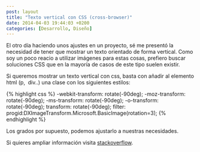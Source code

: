 ```yaml
---
post: layout
title: "Texto vertical con CSS (cross-browser)"
date: 2014-04-03 19:44:03 +0200
categories: [Desarrollo, Diseño]
---
```

El otro día haciendo unos ajustes en un proyecto, sé me presentó la necesidad de tener que mostrar un texto orientado de forma vertical. Como soy un poco reacio a utilizar imágenes para estas cosas, prefiero buscar soluciones CSS que en la mayoría de casos de este tipo suelen existir.

Si queremos mostrar un texto vertical con css, basta con añadir al elemento html (p,  div..) una clase con los siguientes estilos:

{% highlight css %}
-webkit-transform: rotate(-90deg);
-moz-transform: rotate(-90deg);
-ms-transform: rotate(-90deg);
-o-transform: rotate(-90deg);
transform: rotate(-90deg);
filter: progid:DXImageTransform.Microsoft.BasicImage(rotation=3);
{% endhighlight %} 

Los grados por supuesto, podemos ajustarlo a nuestras necesidades.

Si quieres ampliar información visita [stackoverflow](http://stackoverflow.com/questions/1080792/how-can-i-draw-vertical-text-with-css-cross-browser).
